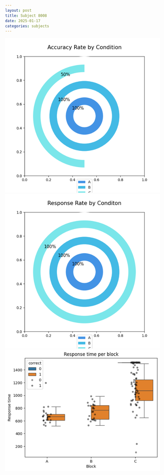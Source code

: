 ```yaml
---
layout: post
title: Subject 8008
date: 2025-01-17
categories: subjects
---
```


![](data/8008/run-13/8008_accuracy_rate.png)
![](data/8008/run-13/8008_response_rate.png)
![](data/8008/run-13/8008_rt.png)
